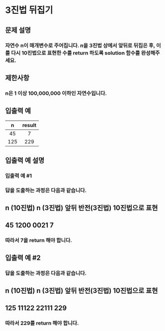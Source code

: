 # 3진법 뒤집기
## 문제 설명
### 자연수 n이 매개변수로 주어집니다. n을 3진법 상에서 앞뒤로 뒤집은 후, 이를 다시 10진법으로 표현한 수를 return 하도록 solution 함수를 완성해주세요.

## 제한사항
### n은 1 이상 100,000,000 이하인 자연수입니다.
## 입출력 예
|n|result|
|:----:|:----:|
|45|7|
|125|229|
## 입출력 예 설명
### 입출력 예 #1

### 답을 도출하는 과정은 다음과 같습니다.
## n (10진법)	n (3진법)	앞뒤 반전(3진법)	10진법으로 표현
## 45	1200	0021	7
### 따라서 7을 return 해야 합니다.
## 입출력 예 #2

### 답을 도출하는 과정은 다음과 같습니다.
## n (10진법)	n (3진법)	앞뒤 반전(3진법)	10진법으로 표현
## 125	11122	22111	229
### 따라서 229를 return 해야 합니다.


